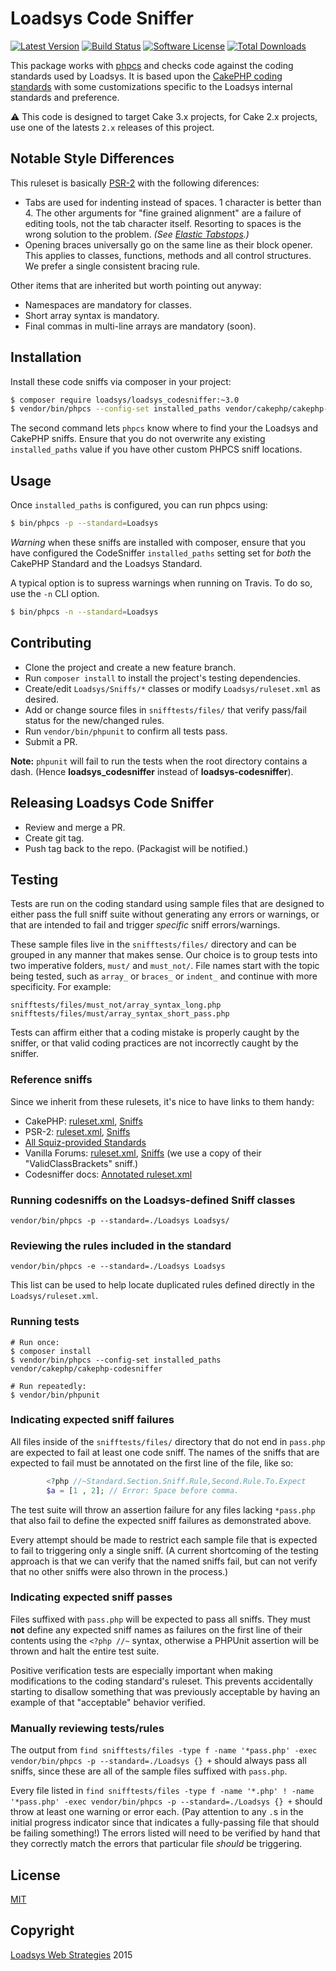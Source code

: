 # Loadsys Code Sniffer

[![Latest Version](https://img.shields.io/github/release/loadsys/loadsys_codesniffer.svg?style=flat-square)](https://github.com/loadsys/loadsys_codesniffer/releases)
[![Build Status](https://img.shields.io/travis/loadsys/loadsys_codesniffer.svg?style=flat-square)](http://travis-ci.org/loadsys/loadsys_codesniffer)
[![Software License](https://img.shields.io/badge/license-MIT-brightgreen.svg?style=flat-square)](LICENSE.txt)
[![Total Downloads](https://img.shields.io/packagist/dt/loadsys/loadsys_codesniffer.svg?style=flat-square)](https://packagist.org/packages/loadsys/loadsys_codesniffer)

This package works with [phpcs](http://pear.php.net/manual/en/package.php.php-codesniffer.php)
and checks code against the coding standards used by Loadsys. It is based upon the
[CakePHP coding standards](https://github.com/cakephp/cakephp-codesniffer) with some customizations specific to the Loadsys internal standards and preference.

:warning: This code is designed to target Cake 3.x projects, for Cake 2.x projects, use one of the latests `2.x` releases of this project.


## Notable Style Differences

This ruleset is basically [PSR-2](http://www.php-fig.org/psr/psr-2/) with the following diferences:

* Tabs are used for indenting instead of spaces. 1 character is better than 4. The other arguments for "fine grained alignment" are a failure of editing tools, not the tab character itself. Resorting to spaces is the wrong solution to the problem. _(See [Elastic Tabstops](http://nickgravgaard.com/elastic-tabstops/).)_
* Opening braces universally go on the same line as their block opener. This applies to classes, functions, methods and all control structures. We prefer a single consistent bracing rule.

Other items that are inherited but worth pointing out anyway:

* Namespaces are mandatory for classes.
* Short array syntax is mandatory.
* Final commas in multi-line arrays are mandatory (soon).


## Installation

Install these code sniffs via composer in your project:

```bash
$ composer require loadsys/loadsys_codesniffer:~3.0
$ vendor/bin/phpcs --config-set installed_paths vendor/cakephp/cakephp-codesniffer,vendor/loadsys/loadsys_codesniffer
```

The second command lets `phpcs` know where to find your the Loadsys and CakePHP sniffs. Ensure that you do not overwrite any existing `installed_paths` value if you have other custom PHPCS sniff locations.


## Usage

Once `installed_paths` is configured, you can run phpcs using:

```bash
$ bin/phpcs -p --standard=Loadsys
```

*Warning* when these sniffs are installed with composer, ensure that you have configured the CodeSniffer `installed_paths` setting set for _both_ the CakePHP Standard and the Loadsys Standard.

A typical option is to supress warnings when running on Travis. To do so, use the `-n` CLI option.

```bash
$ bin/phpcs -n --standard=Loadsys
```

## Contributing

* Clone the project and create a new feature branch.
* Run `composer install` to install the project's testing dependencies.
* Create/edit `Loadsys/Sniffs/*` classes or modify `Loadsys/ruleset.xml` as desired.
* Add or change source files in `snifftests/files/` that verify pass/fail status for the new/changed rules.
* Run `vendor/bin/phpunit` to confirm all tests pass.
* Submit a PR.

**Note:** `phpunit` will fail to run the tests when the root directory contains a dash. (Hence **loadsys_codesniffer** instead of **loadsys-codesniffer**).


## Releasing Loadsys Code Sniffer

* Review and merge a PR.
* Create git tag.
* Push tag back to the repo. (Packagist will be notified.)


## Testing

Tests are run on the coding standard using sample files that are designed to either pass the full sniff suite without generating any errors or warnings, or that are intended to fail and trigger _specific_ sniff errors/warnings.

These sample files live in the `snifftests/files/` directory and can be grouped in any manner that makes sense. Our choice is to group tests into two imperative folders, `must/` and `must_not/`. File names start with the topic being tested, such as `array_` or `braces_` or `indent_` and continue with more specificity. For example:

```
snifftests/files/must_not/array_syntax_long.php
snifftests/files/must/array_syntax_short_pass.php
```

Tests can affirm either that a coding mistake is properly caught by the sniffer, or that valid coding practices are not incorrectly caught by the sniffer.


### Reference sniffs

Since we inherit from these rulesets, it's nice to have links to them handy:

* CakePHP: [ruleset.xml](https://github.com/cakephp/cakephp-codesniffer/blob/master/CakePHP/ruleset.xml), [Sniffs](https://github.com/cakephp/cakephp-codesniffer/tree/master/CakePHP/Sniffs)
* PSR-2: [ruleset.xml](https://github.com/squizlabs/PHP_CodeSniffer/blob/master/CodeSniffer/Standards/PSR2/ruleset.xml), [Sniffs](https://github.com/squizlabs/PHP_CodeSniffer/tree/master/CodeSniffer/Standards/PSR2/Sniffs)
* [All Squiz-provided Standards](https://github.com/squizlabs/PHP_CodeSniffer/tree/master/CodeSniffer/Standards)
* Vanilla Forums: [ruleset.xml](https://github.com/vanilla/addons/blob/master/standards/Vanilla/ruleset.xml), [Sniffs](https://github.com/vanilla/addons/tree/master/standards/Vanilla/Sniffs) (we use a copy of their "ValidClassBrackets" sniff.)
* Codesniffer docs: [Annotated ruleset.xml](https://github.com/squizlabs/PHP_CodeSniffer/wiki/Annotated-ruleset.xml)


### Running codesniffs on the Loadsys-defined Sniff classes

`vendor/bin/phpcs -p --standard=./Loadsys Loadsys/`


### Reviewing the rules included in the standard

`vendor/bin/phpcs -e --standard=./Loadsys Loadsys`

This list can be used to help locate duplicated rules defined directly in the `Loadsys/ruleset.xml`.


### Running tests

```shell
# Run once:
$ composer install
$ vendor/bin/phpcs --config-set installed_paths vendor/cakephp/cakephp-codesniffer

# Run repeatedly:
$ vendor/bin/phpunit
```


### Indicating expected sniff failures

All files inside of the `snifftests/files/` directory that do not end in `pass.php` are expected to fail at least one code sniff. The names of the sniffs that are expected to fail must be annotated on the first line of the file, like so:

```php
		<?php //~Standard.Section.Sniff.Rule,Second.Rule.To.Expect
		$a = [1 , 2]; // Error: Space before comma.
```

The test suite will throw an assertion failure for any files lacking `*pass.php` that also fail to define the expected sniff failures as demonstrated above.

Every attempt should be made to restrict each sample file that is expected to fail to triggering only a single sniff. (A current shortcoming of the testing approach is that we can verify that the named sniffs fail, but can not verify that no other sniffs were also thrown in the process.)


### Indicating expected sniff passes

Files suffixed with `pass.php` will be expected to pass all sniffs. They must **not** define any expected sniff names as failures on the first line of their contents using the `<?php //~` syntax, otherwise a PHPUnit assertion will be thrown and halt the entire test suite.

Positive verification tests are especially important when making modifications to the coding standard's ruleset. This prevents accidentally starting to disallow something that was previously acceptable by having an example of that "acceptable" behavior verified.


### Manually reviewing tests/rules

The output from `find snifftests/files -type f -name '*pass.php' -exec vendor/bin/phpcs -p --standard=./Loadsys {} +` should always pass all sniffs, since these are all of the sample files suffixed with `pass.php`.

Every file listed in `find snifftests/files -type f -name '*.php' ! -name '*pass.php' -exec vendor/bin/phpcs -p --standard=./Loadsys {} +` should throw at least one warning or error each. (Pay attention to any `.`s in the initial progress indicator since that indicates a fully-passing file that should be failing something!) The errors listed will need to be verified by hand that they correctly match the errors that particular file _should_ be triggering.


## License

[MIT](https://github.com/loadsys/loadsys_codesniffer/blob/master/LICENSE.md)


## Copyright

[Loadsys Web Strategies](http://www.loadsys.com) 2015

